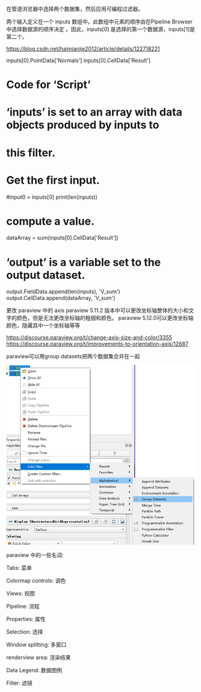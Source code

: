 在管道浏览器中选择两个数据集，然后应用可编程过滤器。

两个输入定义在一个 inputs 数组中。此数组中元素的顺序由在Pipeline Browser 中选择数据源的顺序决定 。因此，inputs[0] 是选择的第一个数据源，inputs[1]是第二个。

https://blog.csdn.net/haimianjie2012/article/details/122718221

inputs[0].PointData['Normals']
inputs[0].CellData['Result']
# Code for ‘Script’
# ‘inputs’ is set to an array with data objects produced by inputs to
# this filter.
# Get the first input.
#input0 = inputs[0]
print(len(inputs))
# compute a value.
dataArray = sum(inputs[0].CellData['Result'])
# ‘output’ is a variable set to the output dataset.
output.FieldData.append(len(inputs), 'V_sum')
output.CellData.append(dataArray, 'V_sum')


更改 paraview 中的 axis 
paraview 5.11.2 版本中可以更改坐标轴整体的大小和文字的颜色，但是无法更改坐标轴的粗细和颜色。
paraview 5.12.0可以更改坐标轴颜色，隐藏其中一个坐标轴等等

https://discourse.paraview.org/t/change-axis-size-and-color/3355
https://discourse.paraview.org/t/improvements-to-orientation-axis/12687


paraview可以用group  datasets把两个数据集合并在一起


![alt text](312a992cb8c0d45cc11068dd2d2a0155.jpg)


paraview 中的一些名词: 

Tabs: 菜单

Colormap controls: 调色

Views: 视图

Pipeline: 流程

Properties: 属性

Selection: 选择

Window splitting: 多窗口

renderview area: 渲染结果

Data Legend: 数据图例

Filter: 滤镜